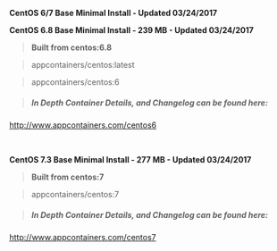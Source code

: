 **CentOS 6/7 Base Minimal Install - Updated 03/24/2017**


**CentOS 6.8 Base Minimal Install - 239 MB - Updated 03/24/2017**

>**Built from centos:6.8**

> appcontainers/centos:latest

> appcontainers/centos:6

>##### In Depth Container Details, and Changelog can be found here:
http://www.appcontainers.com/centos6

&nbsp;

**CentOS 7.3 Base Minimal Install - 277 MB - Updated 03/24/2017**

>**Built from centos:7**

> appcontainers/centos:7

>##### In Depth Container Details, and Changelog can be found here:
http://www.appcontainers.com/centos7
